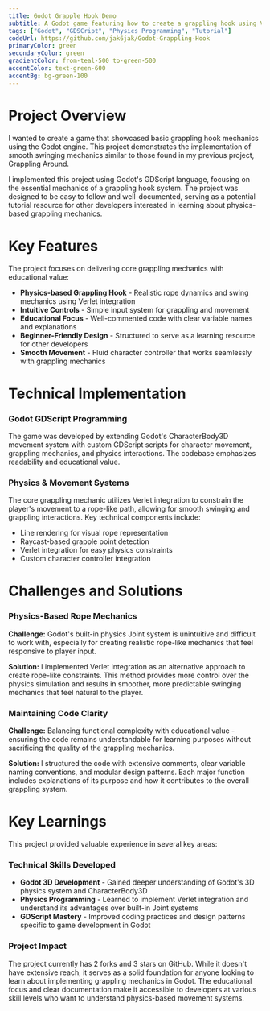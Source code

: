 ```yaml
---
title: Godot Grapple Hook Demo
subtitle: A Godot game featuring how to create a grappling hook using Verlet integration for smooth swinging mechanics.
tags: ["Godot", "GDSCript", "Physics Programming", "Tutorial"]
codeUrl: https://github.com/jak6jak/Godot-Grappling-Hook
primaryColor: green
secondaryColor: green
gradientColor: from-teal-500 to-green-500
accentColor: text-green-600
accentBg: bg-green-100
---
```


# Project Overview
I wanted to create a game that showcased basic grappling hook mechanics using the Godot engine. This project demonstrates the implementation of smooth swinging mechanics similar to those found in my previous project, Grappling Around.

I implemented this project using Godot's GDScript language, focusing on the essential mechanics of a grappling hook system. The project was designed to be easy to follow and well-documented, serving as a potential tutorial resource for other developers interested in learning about physics-based grappling mechanics.

# Key Features
The project focuses on delivering core grappling mechanics with educational value:

* **Physics-based Grappling Hook** - Realistic rope dynamics and swing mechanics using Verlet integration
* **Intuitive Controls** - Simple input system for grappling and movement
* **Educational Focus** - Well-commented code with clear variable names and explanations
* **Beginner-Friendly Design** - Structured to serve as a learning resource for other developers
* **Smooth Movement** - Fluid character controller that works seamlessly with grappling mechanics

# Technical Implementation

### Godot GDScript Programming
The game was developed by extending Godot's CharacterBody3D movement system with custom GDScript scripts for character movement, grappling mechanics, and physics interactions. The codebase emphasizes readability and educational value.

### Physics & Movement Systems
The core grappling mechanic utilizes Verlet integration to constrain the player's movement to a rope-like path, allowing for smooth swinging and grappling interactions. Key technical components include:

* Line rendering for visual rope representation
* Raycast-based grapple point detection
* Verlet integration for easy physics constraints
* Custom character controller integration

# Challenges and Solutions

### Physics-Based Rope Mechanics
**Challenge:** Godot's built-in physics Joint system is unintuitive and difficult to work with, especially for creating realistic rope-like mechanics that feel responsive to player input.

**Solution:** I implemented Verlet integration as an alternative approach to create rope-like constraints. This method provides more control over the physics simulation and results in smoother, more predictable swinging mechanics that feel natural to the player.

### Maintaining Code Clarity
**Challenge:** Balancing functional complexity with educational value - ensuring the code remains understandable for learning purposes without sacrificing the quality of the grappling mechanics.

**Solution:** I structured the code with extensive comments, clear variable naming conventions, and modular design patterns. Each major function includes explanations of its purpose and how it contributes to the overall grappling system.

# Key Learnings
This project provided valuable experience in several key areas:

### Technical Skills Developed
* **Godot 3D Development** - Gained deeper understanding of Godot's 3D physics system and CharacterBody3D
* **Physics Programming** - Learned to implement Verlet integration and understand its advantages over built-in Joint systems
* **GDScript Mastery** - Improved coding practices and design patterns specific to game development in Godot

### Project Impact
The project currently has 2 forks and 3 stars on GitHub. While it doesn't have extensive reach, it serves as a solid foundation for anyone looking to learn about implementing grappling mechanics in Godot. The educational focus and clear documentation make it accessible to developers at various skill levels who want to understand physics-based movement systems.